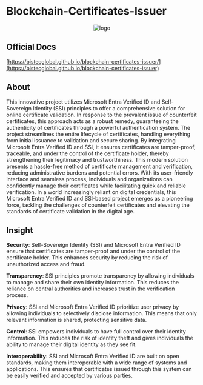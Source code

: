 # Blockchain-Certificates-Issuer

<p align="center">
  <img src="https://i.ibb.co/HpF9nBy/bg.png" alt="logo">
</p>

## Official Docs

[https://bistecglobal.github.io/blockchain-certificates-issuer/](https://bistecglobal.github.io/blockchain-certificates-issuer)

## About

This innovative project utilizes Microsoft Entra Verified ID and Self-Sovereign Identity (SSI) principles to offer a comprehensive solution for online certificate validation. In response to the prevalent issue of counterfeit certificates, this approach acts as a robust remedy, guaranteeing the authenticity of certificates through a powerful authentication system.
The project streamlines the entire lifecycle of certificates, handling everything from initial issuance to validation and secure sharing. By integrating Microsoft Entra Verified ID and SSI, it ensures certificates are tamper-proof, traceable, and under the control of the certificate holder, thereby strengthening their legitimacy and trustworthiness.
This modern solution presents a hassle-free method of certificate management and verification, reducing administrative burdens and potential errors. With its user-friendly interface and seamless process, individuals and organizations can confidently manage their certificates while facilitating quick and reliable verification.
In a world increasingly reliant on digital credentials, this Microsoft Entra Verified ID and SSI-based project emerges as a pioneering force, tackling the challenges of counterfeit certificates and elevating the standards of certificate validation in the digital age.

## Insight

**Security**: Self-Sovereign Identity (SSI) and Microsoft Entra Verified ID ensure that certificates are tamper-proof and under the control of the certificate holder. This enhances security by reducing the risk of unauthorized access and fraud.

**Transparency**: SSI principles promote transparency by allowing individuals to manage and share their own identity information. This reduces the reliance on central authorities and increases trust in the verification process.

**Privacy**: SSI and Microsoft Entra Verified ID prioritize user privacy by allowing individuals to selectively disclose information. This means that only relevant information is shared, protecting sensitive data.

**Control**: SSI empowers individuals to have full control over their identity information. This reduces the risk of identity theft and gives individuals the ability to manage their digital identity as they see fit.

**Interoperability**: SSI and Microsoft Entra Verified ID are built on open standards, making them interoperable with a wide range of systems and applications. This ensures that certificates issued through this system can be easily verified and accepted by various parties.
